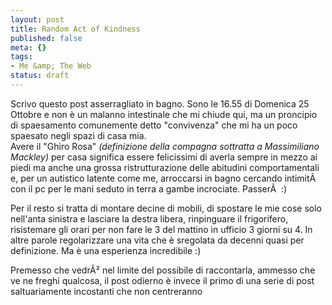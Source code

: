 ```yaml
--- 
layout: post
title: Random Act of Kindness
published: false
meta: {}
tags: 
- Me &amp; The Web
status: draft
---
```

Scrivo questo post asserragliato in bagno. Sono le 16.55 di Domenica 25 Ottobre e non è un malanno intestinale che mi chiude qui, ma un proncipio di spaesamento comunemente detto "convivenza" che mi ha un poco spaesato negli spazi di casa mia.  
Avere il "Ghiro Rosa" *(definizione della compagna sottratta a Massimiliano Mackley)* per casa significa essere felicissimi di averla sempre in mezzo ai piedi ma anche una grossa ristrutturazione delle abitudini comportamentali e, per un autistico latente come me, arroccarsi in bagno cercando intimitÃ  con il pc per le mani seduto in terra a gambe incrociate. PasserÃ  :)  
  
Per il resto si tratta di montare decine di mobili, di spostare le mie cose solo nell'anta sinistra e lasciare la destra libera, rinpinguare il frigorifero, risistemare gli orari per non fare le 3 del mattino in ufficio 3 giorni su 4. In altre parole regolarizzare una vita che è sregolata da decenni quasi per definizione.  Ma è una esperienza incredibile :)  
  
Premesso che vedrÃ² nel limite del possibile di raccontarla, ammesso che ve ne freghi qualcosa, il post odierno è invece il primo di una serie di post saltuariamente incostanti che non centreranno   
 
